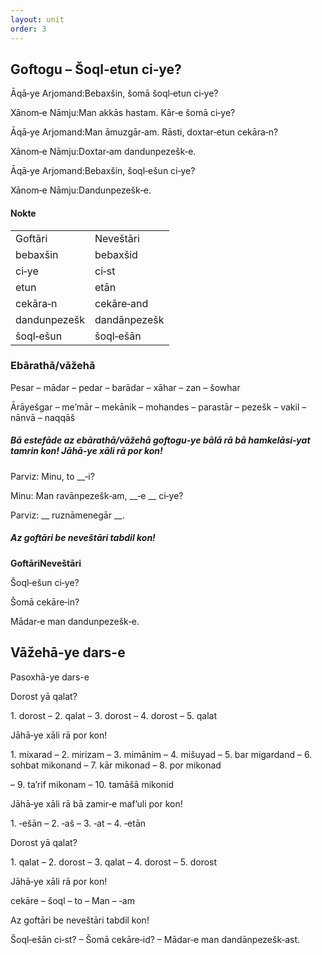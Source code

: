 ```yaml
---
layout: unit
order: 3
---
```



## Goftogu – Šoql‐etun ci‐ye?

Āqā‐ye Arjomand:Bebaxšin, šomā šoql‐etun ci‐ye?

Xānom‐e Nāmju:Man akkās hastam. Kār‐e šomā ci‐ye?

Āqā‐ye Arjomand:Man āmuzgār‐am. Rāsti, doxtar‐etun cekāra‐n?

Xānom‐e Nāmju:Doxtar‐am dandunpezešk‐e.

Āqā‐ye Arjomand:Bebaxšin, šoql‐ešun ci‐ye?

Xānom‐e Nāmju:Dandunpezešk‐e.

#### Nokte

|              |              |
|------------|------------ |
| Goftāri      | Neveštāri    |
| bebaxšin     | bebaxšid     |
| ci‐ye        | ci‐st        |
| etun         | etān         |
| cekāra‐n     | cekāre‐and   |
| dandunpezešk | dandānpezešk |
| šoql‐ešun    | šoql‐ešān    |

### Ebārathā/vāžehā

Pesar – mādar – pedar – barādar – xāhar – zan – šowhar

Ārāyešgar – me’mār – mekānik – mohandes – parastār – pezešk – vakil – nānvā – naqqāš

##### Bā estefāde az ebārathā/vāžehā goftogu‐ye bālā rā bā hamkelāsi‐yat tamrin kon! Jāhā‐ye xāli rā por kon!

Parviz: Minu, to \_\_‐i?

Minu: Man ravānpezešk‐am, \_\_‐e \_\_ ci‐ye?

Parviz: \_\_ ruznāmenegār \_\_.

##### Az goftāri be neveštāri tabdil kon!

**GoftāriNeveštāri**

Šoql‐ešun ci‐ye?

Šomā cekāre‐in?

Mādar‐e man dandunpezešk‐e.

## Vāžehā-ye dars-e 

Pasoxhā-ye dars-e 

Dorost yā qalat?

1\. dorost – 2. qalat – 3. dorost – 4. dorost – 5. qalat

Jāhā‐ye xāli rā por kon!

1\. mixarad – 2. mirizam – 3. mimānim – 4. mišuyad – 5. bar migardand – 6. sohbat mikonand – 7. kār mikonad – 8. por mikonad

– 9. ta’rif mikonam – 10. tamāšā mikonid

Jāhā‐ye xāli rā bā zamir‐e maf’uli por kon!

1\. ‐ešān – 2. ‐aš – 3. ‐at – 4. ‐etān

Dorost yā qalat?

1\. qalat – 2. dorost – 3. qalat – 4. dorost – 5. dorost

Jāhā‐ye xāli rā por kon!

cekāre – šoql – to – Man – ‐am

Az goftāri be neveštāri tabdil kon!

Šoql‐ešān ci‐st? – Šomā cekāre‐id? – Mādar‐e man dandānpezešk‐ast.

